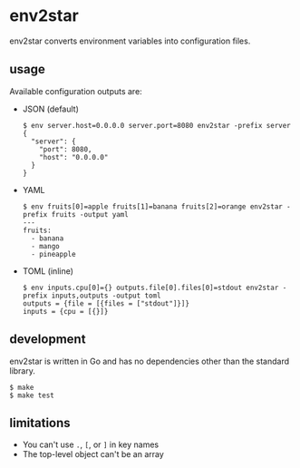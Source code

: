 # env2star

env2star converts environment variables into configuration files.

## usage

Available configuration outputs are:

- JSON (default)

  ```console
  $ env server.host=0.0.0.0 server.port=8080 env2star -prefix server
  {
    "server": {
      "port": 8080,
      "host": "0.0.0.0"
    }
  }
  ```

- YAML
  ```console
  $ env fruits[0]=apple fruits[1]=banana fruits[2]=orange env2star -prefix fruits -output yaml
  ---
  fruits:
    - banana
    - mango
    - pineapple
  ```

- TOML (inline)
  ```console
  $ env inputs.cpu[0]={} outputs.file[0].files[0]=stdout env2star -prefix inputs,outputs -output toml
  outputs = {file = [{files = ["stdout"]}]}
  inputs = {cpu = [{}]}
  ```

## development

env2star is written in Go and has no dependencies other than the standard library.

```console
$ make
$ make test
```

## limitations

- You can't use `.`, `[`, or `]` in key names
- The top-level object can't be an array
